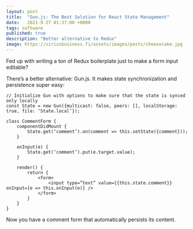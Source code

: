 ```yaml
---
layout: post
title:  "Gun.js: The Best Solution for React State Management"
date:   2021-9-27 01:37:00 +0000
tags: software
published: true
description: "Better alternative to Redux"
image: https://siriusbusiness.fi/assets/images/posts/cheesecake.jpg
---
```


Fed up with writing a ton of Redux boilerplate just to make a form input editable?

There’s a better alternative: Gun.js. It makes state synchronization and persistence super easy:

```
// Initialize Gun with options to make sure that the state is synced only locally
const State = new Gun({multicast: false, peers: [], localStorage: true, file: ‘State.local’});

class CommentForm {
    componentDidMount {
        State.get(‘comment’).on(comment => this.setState({comment}));
    }
    
    onInput(e) {
        State.get(‘comment’).put(e.target.value);
    }
    
    render() {
        return {
            <form>
                <input type=”text” value={{this.state.comment}} onInput={e => this.onInput(e)} />
            </form>
        }
    }
}
```

Now you have a comment form that automatically persists its content.
